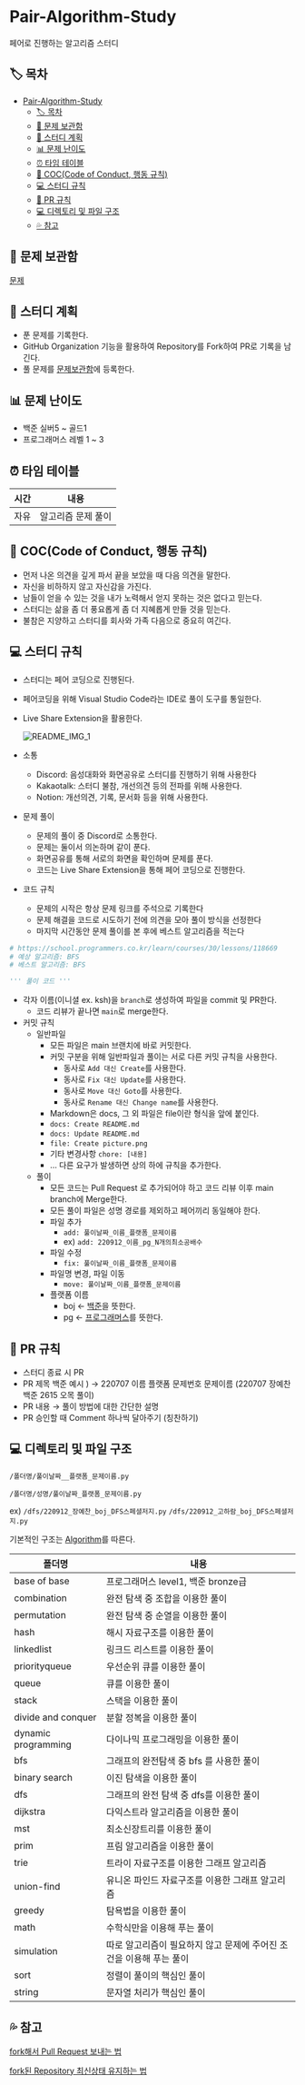 # Pair-Algorithm-Study
페어로 진행하는 알고리즘 스터디

## 🏷️ 목차

- [Pair-Algorithm-Study](#pair-algorithm-study)
  - [🏷️ 목차](#️-목차)
  - [📕 문제 보관함](#-문제-보관함)
  - [📘 스터디 계획](#-스터디-계획)
  - [📊 문제 난이도](#-문제-난이도)
  - [⏰ 타임 테이블](#-타임-테이블)
  - [🧐 COC(Code of Conduct, 행동 규칙)](#-coccode-of-conduct-행동-규칙)
  - [💻 스터디 규칙](#-스터디-규칙)
  - [🍴 PR 규칙](#-pr-규칙)
  - [💻 디렉토리 및 파일 구조](#-디렉토리-및-파일-구조)
  - [💦 참고](#-참고)

## 📕 문제 보관함

[문제](https://www.notion.so/redniche/200975cde215475fa8b3f9f82242fe79?v=3f2b97428e1a4547a10ecd15d8e692d7)

## 📘 스터디 계획

- 푼 문제를 기록한다.
- GitHub Organization 기능을 활용하여 Repository를 Fork하여 PR로 기록을 남긴다.
- 풀 문제를 [문제보관함](https://www.notion.so/redniche/200975cde215475fa8b3f9f82242fe79?v=3f2b97428e1a4547a10ecd15d8e692d7)에 등록한다.    

## 📊 문제 난이도

- 백준 실버5 ~ 골드1
- 프로그래머스 레벨 1 ~ 3

## ⏰ 타임 테이블

| 시간 | 내용 |
| --- | --- |
| 자유 | 알고리즘 문제 풀이 |

## 🧐 COC(Code of Conduct, 행동 규칙)

- 먼저 나온 의견을 깊게 파서 끝을 보았을 때 다음 의견을 말한다.
- 자신을 비하하지 않고 자신감을 가진다.
- 남들이 얻을 수 있는 것을 
내가 노력해서 얻지 못하는 것은 없다고 믿는다.
- 스터디는 삶을 좀 더 풍요롭게 좀 더 지혜롭게 만들 것을 믿는다.
- 불참은 지양하고 스터디를 회사와 가족 다음으로 중요히 여긴다.

## 💻 스터디 규칙

- 스터디는 페어 코딩으로 진행된다.
- 페어코딩을 위해 Visual Studio Code라는 IDE로 풀이 도구를 통일한다.
- Live Share Extension을 활용한다.
    
    ![README_IMG_1](https://user-images.githubusercontent.com/44011226/189650785-4127dfa7-f31a-4e99-8dbe-cbd47261bd3b.png)
    
- 소통
    - Discord: 음성대화와 화면공유로 스터디를 진행하기 위해 사용한다
    - Kakaotalk: 스터디 불참, 개선의견 등의 전파를 위해 사용한다.
    - Notion: 개선의견, 기록, 문서화 등을 위해 사용한다.
- 문제 풀이
    - 문제의 풀이 중 Discord로 소통한다.
    - 문제는 둘이서 의논하며 같이 푼다.
    - 화면공유를 통해 서로의 화면을 확인하며 문제를 푼다.
    - 코드는 Live Share Extension을 통해 페어 코딩으로 진행한다.
- 코드 규칙
    - 문제의 시작은 항상 문제 링크를 주석으로 기록한다
    - 문제 해결을 코드로 시도하기 전에 의견을 모아 풀이 방식을 선정한다
    - 마지막 시간동안 문제 풀이를 본 후에 베스트 알고리즘을 적는다

```python
# https://school.programmers.co.kr/learn/courses/30/lessons/118669
# 예상 알고리즘: BFS
# 베스트 알고리즘: BFS

''' 풀이 코드 '''
```

- 각자 이름(이니셜 ex. ksh)을 `branch`로 생성하여 파일을 commit 및 PR한다.
    - 코드 리뷰가 끝나면 `main`로 merge한다.
- 커밋 규칙
    - 일반파일
        - 모든 파일은 main 브랜치에 바로 커밋한다.
        - 커밋 구분을 위해 일반파일과 풀이는 서로 다른 커밋 규칙을 사용한다.
            - 동사로 `Add 대신 Create`를 사용한다.
            - 동사로 `Fix 대신 Update`를 사용한다.
            - 동사로 `Move 대신 Goto`를 사용한다.
            - 동사로 `Rename 대신 Change name`를 사용한다.
        - Markdown은 docs, 그 외 파일은 file이란 형식을 앞에 붙인다.
        - `docs: Create README.md`
        - `docs: Update README.md`
        - `file: Create picture.png`
        - 기타 변경사항 `chore: [내용]`
        - … 다른 요구가 발생하면 상의 하에 규칙을 추가한다.
    - 풀이
        - 모든 코드는 Pull Request 로 추가되어야 하고 코드 리뷰 이후 main branch에 Merge한다.
        - 모든 풀이 파일은 성명 경로를 제외하고 페어끼리 동일해야 한다.
        - 파일 추가
            - `add: 풀이날짜_이름_플랫폼_문제이름`
            - ex) `add: 220912_이름_pg_N개의최소공배수`
        - 파일 수정
            - `fix: 풀이날짜_이름_플랫폼_문제이름`
        - 파일명 변경, 파일 이동
            - `move: 풀이날짜_이름_플랫폼_문제이름`
        - 플랫폼 이름
            - boj ← [백준](https://www.acmicpc.net/)을 뜻한다.
            - pg ← [프로그래머스](https://programmers.co.kr/)를 뜻한다.

## 🍴 PR 규칙

- 스터디 종료 시 PR
- PR 제목 
백준 예시 ) → 220707 이름 플랫폼 문제번호 문제이름  (220707 장예찬 백준 2615 오목 풀이)
- PR 내용 → 풀이 방법에 대한 간단한 설명
- PR 승인할 때 Comment 하나씩 달아주기 (칭찬하기)

## 💻 디렉토리 및 파일 구조

`/폴더명/풀이날짜__플랫폼_문제이름.py` 

`/폴더명/성명/풀이날짜_플랫폼_문제이름.py`

ex) `/dfs/220912_장예찬_boj_DFS스페셜저지.py`   `/dfs/220912_고하람_boj_DFS스페셜저지.py`

기본적인 구조는 [Algorithm](https://github.com/redniche/Algorithm)를 따른다.

| 폴더명 | 내용 |
| --- | --- |
| base of base | 프로그래머스 level1, 백준 bronze급 |
| combination | 완전 탐색 중 조합을 이용한 풀이 |
| permutation | 완전 탐색 중 순열을 이용한 풀이 |
| hash | 해시 자료구조를 이용한 풀이 |
| linkedlist | 링크드 리스트를 이용한 풀이 |
| priorityqueue | 우선순위 큐를 이용한 풀이 |
| queue | 큐를 이용한 풀이 |
| stack | 스택을 이용한 풀이 |
| divide and conquer | 분할 정복을 이용한 풀이 |
| dynamic programming | 다이나믹 프로그래밍을 이용한 풀이 |
| bfs | 그래프의 완전탐색 중 bfs 를 사용한 풀이 |
| binary search | 이진 탐색을 이용한 풀이 |
| dfs | 그래프의 완전 탐색 중 dfs를 이용한 풀이 |
| dijkstra | 다익스트라 알고리즘을 이용한 풀이 |
| mst | 최소신장트리를 이용한 풀이 |
| prim | 프림 알고리즘을 이용한 풀이 |
| trie | 트라이 자료구조를 이용한 그래프 알고리즘 |
| union-find | 유니온 파인드 자료구조를 이용한 그래프 알고리즘 |
| greedy | 탐욕법을 이용한 풀이 |
| math | 수학식만을 이용해 푸는 풀이 |
| simulation | 따로 알고리즘이 필요하지 않고 문제에 주어진 조건을 이용해 푸는 풀이 |
| sort | 정렬이 풀이의 핵심인 풀이 |
| string | 문자열 처리가 핵심인 풀이 |

## 💦 참고

[fork해서 Pull Request 보내는 법](https://wayhome25.github.io/git/2017/07/08/git-first-pull-request-story/)

[fork된 Repository 최신상태 유지하는 법](https://jybaek.tistory.com/775)
